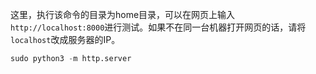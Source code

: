 



这里，执行该命令的目录为home目录，可以在网页上输入`http://localhost:8000`进行测试。如果不在同一台机器打开网页的话，请将`localhost`改成服务器的IP。

```python
sudo python3 -m http.server
```





